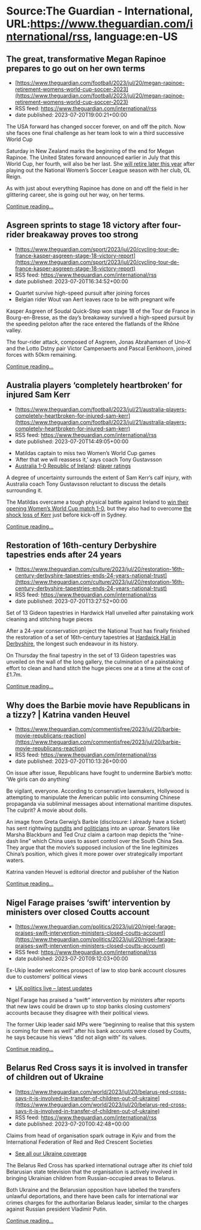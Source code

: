 # Source:The Guardian - International, URL:https://www.theguardian.com/international/rss, language:en-US

## The great, transformative Megan Rapinoe prepares to go out on her own terms
 - [https://www.theguardian.com/football/2023/jul/20/megan-rapinoe-retirement-womens-world-cup-soccer-2023](https://www.theguardian.com/football/2023/jul/20/megan-rapinoe-retirement-womens-world-cup-soccer-2023)
 - RSS feed: https://www.theguardian.com/international/rss
 - date published: 2023-07-20T19:00:21+00:00

<p>The USA forward has changed soccer forever, on and off the pitch. Now she faces one final challenge as her team look to win a third successive World Cup</p><p>Saturday in New Zealand marks the beginning of the end for Megan Rapinoe. The United States forward announced earlier in July that this World Cup, her fourth, will also be her last. She <a href="https://www.theguardian.com/football/2023/jul/08/megan-rapinoe-retire">will retire later this year</a> after playing out the National Women’s Soccer League season with her club, OL Reign.</p><p>As with just about everything Rapinoe has done on and off the field in her glittering career, she is going out her way, on her terms.</p> <a href="https://www.theguardian.com/football/2023/jul/20/megan-rapinoe-retirement-womens-world-cup-soccer-2023">Continue reading...</a>

## Asgreen sprints to stage 18 victory after four-rider breakaway proves too strong
 - [https://www.theguardian.com/sport/2023/jul/20/cycling-tour-de-france-kasper-asgreen-stage-18-victory-report](https://www.theguardian.com/sport/2023/jul/20/cycling-tour-de-france-kasper-asgreen-stage-18-victory-report)
 - RSS feed: https://www.theguardian.com/international/rss
 - date published: 2023-07-20T16:34:52+00:00

<ul><li>Quartet survive high-speed pursuit after joining forces</li><li>Belgian rider Wout van Aert leaves race to be with pregnant wife</li></ul><p>Kasper Asgreen of Soudal Quick-Step won stage 18 of the Tour de France in Bourg-en-Bresse, as the day’s breakaway survived a high-speed pursuit by the speeding peloton after the race entered the flatlands of the Rhône valley.</p><p>The four-rider attack, composed of Asgreen, Jonas Abrahamsen of Uno-X and the Lotto Dstny pair Victor Campenaerts and Pascal Eenkhoorn, joined forces with 50km remaining.</p> <a href="https://www.theguardian.com/sport/2023/jul/20/cycling-tour-de-france-kasper-asgreen-stage-18-victory-report">Continue reading...</a>

## Australia players ‘completely heartbroken’ for injured Sam Kerr
 - [https://www.theguardian.com/football/2023/jul/21/australia-players-completely-heartbroken-for-injured-sam-kerr](https://www.theguardian.com/football/2023/jul/21/australia-players-completely-heartbroken-for-injured-sam-kerr)
 - RSS feed: https://www.theguardian.com/international/rss
 - date published: 2023-07-20T14:49:05+00:00

<ul><li>Matildas captain to miss two Women’s World Cup games</li><li>‘After that we will reassess it,’ says coach Tony Gustavsson</li><li><a href="https://www.theguardian.com/football/2023/jul/20/womens-world-cup-2023-australia-republic-of-ireland-group-b-match-report">Australia 1-0 Republic of Ireland</a>: <a href="https://www.theguardian.com/football/2023/jul/20/australia-1-0-ireland-womens-world-cup-player-ratings">player ratings</a></li></ul><p>A degree of uncertainty surrounds the extent of Sam Kerr’s calf injury, with Australia coach Tony Gustavsson reluctant to discuss the details surrounding it.</p><p>The Matildas overcame a tough physical battle against Ireland to <a href="https://www.theguardian.com/football/2023/jul/20/womens-world-cup-2023-australia-republic-of-ireland-group-b-match-report">win their opening Women’s World Cup match 1-0</a>, but they also had to overcome <a href="https://www.theguardian.com/football/2023/jul/20/matildas-captain-sam-kerr-out-of-world-cup-opening-matches-with-calf-injury">the shock loss of Kerr</a> just before kick-off in Sydney.</p> <a href="https://www.theguardian.com/football/2023/jul/21/australia-players-completely-heartbroken-for-injured-sam-kerr">Continue reading...</a>

## Restoration of 16th-century Derbyshire tapestries ends after 24 years
 - [https://www.theguardian.com/culture/2023/jul/20/restoration-16th-century-derbyshire-tapestries-ends-24-years-national-trust](https://www.theguardian.com/culture/2023/jul/20/restoration-16th-century-derbyshire-tapestries-ends-24-years-national-trust)
 - RSS feed: https://www.theguardian.com/international/rss
 - date published: 2023-07-20T13:27:52+00:00

<p>Set of 13 Gideon tapestries in Hardwick Hall unveiled after painstaking work cleaning and stitching huge pieces</p><p>After a 24-year conservation project the National Trust has finally finished the restoration of a set of 16th-century tapestries at <a href="https://www.nationaltrust.org.uk/visit/peak-district-derbyshire/hardwick">Hardwick Hall in Derbyshire</a>, the longest such endeavour in its history.</p><p>On Thursday the final tapestry in the set of 13 Gideon tapestries was unveiled on the wall of the long gallery, the culmination of a painstaking effort to clean and hand stitch the huge pieces one at a time at the cost of £1.7m.</p> <a href="https://www.theguardian.com/culture/2023/jul/20/restoration-16th-century-derbyshire-tapestries-ends-24-years-national-trust">Continue reading...</a>

## Why does the Barbie movie have Republicans in a tizzy? | Katrina vanden Heuvel
 - [https://www.theguardian.com/commentisfree/2023/jul/20/barbie-movie-republicans-reaction](https://www.theguardian.com/commentisfree/2023/jul/20/barbie-movie-republicans-reaction)
 - RSS feed: https://www.theguardian.com/international/rss
 - date published: 2023-07-20T10:13:26+00:00

<p>On issue after issue, Republicans have fought to undermine Barbie’s motto: ‘We girls can do anything’</p><p>Be vigilant, everyone. According to conservative lawmakers, Hollywood is attempting to manipulate the American public into consuming Chinese propaganda via subliminal messages about international maritime disputes. The culprit? A movie about dolls.</p><p>An image from Greta Gerwig’s Barbie (disclosure: I already have a ticket) has sent rightwing <a href="https://www.dailymail.co.uk/news/article-12266751/Is-Barbie-communist-Fox-News-host-questions-American-icon-Ted-Cruz-slams-Chinese-propaganda.html">pundits</a> and <a href="https://www.politico.com/news/2023/07/07/gop-declares-war-on-barbie-00105154">politicians</a> into an uproar. Senators like Marsha Blackburn and Ted Cruz claim a cartoon map depicts the “nine-dash line” which China uses to assert control over the South China Sea. They argue that the movie’s supposed inclusion of the line legitimizes China’s position, which gives it more power over strategically important waters.</p><p>Katrina vanden Heuvel is editorial director and publisher of the Nation</p> <a href="https://www.theguardian.com/commentisfree/2023/jul/20/barbie-movie-republicans-reaction">Continue reading...</a>

## Nigel Farage praises ‘swift’ intervention by ministers over closed Coutts account
 - [https://www.theguardian.com/politics/2023/jul/20/nigel-farage-praises-swift-intervention-ministers-closed-coutts-account](https://www.theguardian.com/politics/2023/jul/20/nigel-farage-praises-swift-intervention-ministers-closed-coutts-account)
 - RSS feed: https://www.theguardian.com/international/rss
 - date published: 2023-07-20T09:12:03+00:00

<p>Ex-Ukip leader welcomes prospect of law to stop bank account closures due to customers’ political views</p><ul><li><a href="https://www.theguardian.com/politics/live/2023/jul/20/byelections-conservatives-labour-rishi-sunak-keir-starmer-uk-politics-latest-news">UK politics live – latest updates</a></li></ul><p>Nigel Farage has praised a “swift” intervention by ministers after reports that new laws could be drawn up to stop banks closing customers’ accounts because they disagree with their political views.</p><p>The former Ukip leader said MPs were “beginning to realise that this system is coming for them as well” after his bank accounts were closed by Coutts, he says because his views “did not align with” its values.</p> <a href="https://www.theguardian.com/politics/2023/jul/20/nigel-farage-praises-swift-intervention-ministers-closed-coutts-account">Continue reading...</a>

## Belarus Red Cross says it is involved in transfer of children out of Ukraine
 - [https://www.theguardian.com/world/2023/jul/20/belarus-red-cross-says-it-is-involved-in-transfer-of-children-out-of-ukraine](https://www.theguardian.com/world/2023/jul/20/belarus-red-cross-says-it-is-involved-in-transfer-of-children-out-of-ukraine)
 - RSS feed: https://www.theguardian.com/international/rss
 - date published: 2023-07-20T00:42:48+00:00

<p>Claims from head of organisation spark outrage in Kyiv and from the International Federation of Red and Red Crescent Societies</p><ul><li><a href="https://www.theguardian.com/world/ukraine">See all our Ukraine coverage</a></li></ul><p>The Belarus Red Cross has sparked international outrage after its chief told Belarusian state television that the organisation is actively involved in bringing Ukrainian children from Russian-occupied areas to Belarus.</p><p>Both Ukraine and the Belarusian opposition have labelled the transfers unlawful deportations, and there have been calls for international war crimes charges for the authoritarian Belarus leader, similar to the charges against Russian president Vladimir Putin.</p> <a href="https://www.theguardian.com/world/2023/jul/20/belarus-red-cross-says-it-is-involved-in-transfer-of-children-out-of-ukraine">Continue reading...</a>

